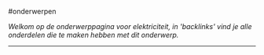 #onderwerpen

*Welkom op de onderwerppagina voor elektriciteit, in 'backlinks' vind je alle onderdelen die te maken hebben met dit onderwerp.*

---
